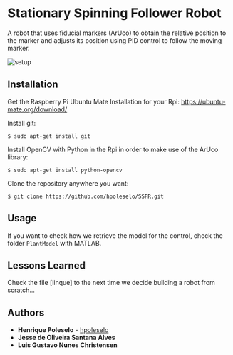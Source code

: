 # Stationary Spinning Follower Robot
A robot that uses fiducial markers (ArUco) to obtain the relative position to the marker and adjusts its position using PID control to follow the moving marker.

![setup](https://user-images.githubusercontent.com/24254286/68078356-28faa900-fdb3-11e9-94ae-d9308d47922d.jpg)

## Installation
Get the Raspberry Pi Ubuntu Mate Installation for your Rpi:
https://ubuntu-mate.org/download/


Install git:

``` $ sudo apt-get install git ```

Install OpenCV with Python in the Rpi in order to make use of the ArUco library:

``` $ sudo apt-get install python-opencv ```

Clone the repository anywhere you want:

``` $ git clone https://github.com/hpoleselo/SSFR.git ```

## Usage

If you want to check how we retrieve the model for the control, check the folder ``` PlantModel ``` with MATLAB.

## Lessons Learned

Check the file [linque] to the next time we decide building a robot from scratch...

## Authors

* **Henrique Poleselo** - [hpoleselo](https://github.com/hpoleselo)
* **Jesse de Oliveira Santana Alves**
* **Luis Gustavo Nunes Christensen**
